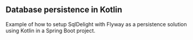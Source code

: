 ## Database persistence in Kotlin

Example of how to setup SqlDelight with Flyway as a persistence solution using Kotlin in a Spring Boot project.
